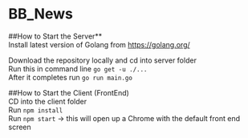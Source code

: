 # BB_News

##How to Start the Server**\
Install latest version of Golang from https://golang.org/ 

Download the repository locally and cd into server folder \
Run this in command line `go get -u ./...` \
After it completes run `go run main.go`

##How to Start the Client (FrontEnd) \
CD into the client folder \
Run `npm install` \
Run `npm start` -> this will open up a Chrome with the default front end screen
